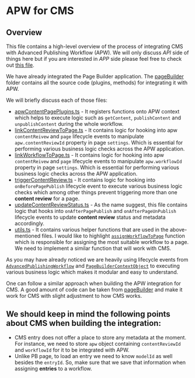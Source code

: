 # APW for CMS

## Overview

This file contains a high-level overview of the process of integrating CMS with Advanced Publishing Workflow (APW). We
will only discuss _API_ side of things here but if you are interested in _APP_ side please feel free to check
out [this file](../app-apw/src/plugins/cms/README.md).

We have already integrated the Page Builder application. The [pageBuilder](../pageBuilder) folder contains all the
source code (plugins, methods) for integrating it with APW.

We will briefly discuss each of those files:

- [apwContentPagePlugins.ts](../pageBuilder/apwContentPagePlugins.ts) - It registers functions onto APW context which
  helps to execute logic such as `getContent`, `publishContent` and `unpublishContent` during the whole workflow.
- [linkContentReviewToPage.ts](../pageBuilder/linkContentReviewToPage.ts) - It contains logic for hooking into apw
  `contentReivew` and `page` lifecycle events to manipulate `apw.contentReviewId` property in page `settings`. Which is
  essential for performing various business logic checks across the APW application.
- [linkWorkflowToPage.ts](../pageBuilder/linkWorkflowToPage.ts) - It contains logic for hooking into apw
  `contentReivew` and `page` lifecycle events to manipulate `apw.workflowId` property in page `settings`. Which is
  essential for performing various business logic checks across the APW application.
- [triggerContentReview.ts](../pageBuilder/triggerContentReview.ts) - It contains logic for hooking
  into `onBeforePagePublish`
  lifecycle event to execute various business logic checks which among other things prevent triggering more than one
  __content review__ for a page.
- [updateContentReviewStatus.ts](../pageBuilder/updateContentReviewStatus.ts) - As the name suggest, this file contains
  logic that hooks into `onAfterPagePublish` and `onAfterPageUnPublish` lifecycle events to update __content review__
  status and metadata accordingly.
- [utils.ts](../pageBuilder/utils.ts) - It contains various helper functions that are used in the above-mentioned files.
  I would like to highlight [`assignWorkflowToPage`](packages/api-apw/src/plugins/pageBuilder/utils.ts:70) function
  which is responsible for assigning the most suitable workflow to a page. We need to implement a similar function that
  will work with CMS.

As you may have already noticed we are heavily using lifecycle events
from [`AdvancedPublishingWorkflow`](packages/api-apw/src/types.ts:467)
and [`PageBuilderContextObject`](packages/api-page-builder/src/graphql/types.ts:505)
to executing various business logic which makes it modular and easy to understand.

One can follow a similar approach when building the APW integration for CMS. A good amount of code can be taken
from [pageBuilder](../pageBuilder) and make it work for CMS with slight adjustment to how CMS works.

## We should keep in mind the following points about CMS when building the integration:

- CMS entry does not offer a place to store any metadata at the moment. For instance, we need to store `apw` object
  containing `contentReviewId` and `workflowId` for it to be integrated with APW.
- Unlike PB page, to load an entry we need to know `modelId` as well besides the `entryId`. So, make sure that we save
  that information when assigning __entries__ to a workflow.


